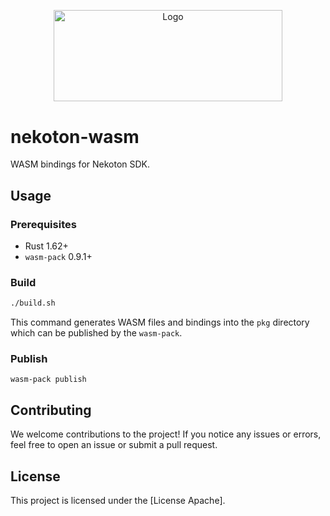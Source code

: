 <p align="center">
  <a href="https://github.com/venom-blockchain/developer-program">
    <img src="https://raw.githubusercontent.com/venom-blockchain/developer-program/main/vf-dev-program.png" alt="Logo" width="366.8" height="146.4">
  </a>
</p>

# nekoton-wasm

WASM bindings for Nekoton SDK.

## Usage

### Prerequisites

- Rust 1.62+
- `wasm-pack` 0.9.1+

### Build

```bash
./build.sh
```

This command generates WASM files and bindings into the `pkg` directory which can be published by the `wasm-pack`.

### Publish

```
wasm-pack publish
```

## Contributing

We welcome contributions to the project! If you notice any issues or errors, feel free to open an issue or submit a pull request.

## License

This project is licensed under the [License Apache].
